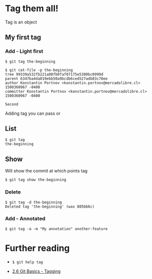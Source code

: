 # Tag them all!

Tag is an object

## My first tag

### Add - Light first

```
$ git tag the-beginning
```

```
$ git cat-file -p the-beginning
tree 99339a532fb221a08fb0faf07175e5380bc0999d
parent 6347ba4da019ebb50a9bcdb6ced527adb83c78ee
author Konstantin Portnov <konstantin.portnov@mercadolibre.cl> 1500360967 -0400
committer Konstantin Portnov <konstantin.portnov@mercadolibre.cl> 1500360967 -0400

Second
```

Adding tag you can pass <commit hash> or <object>


## List

```
$ git tag
the-beginning
```

## Show

Will show the commit at which points tag

```
$ git tag show the-beginning
```

### Delete

```
$ git tag -d the-beginning
Deleted tag 'the-beginning' (was 885bb6c)
```


### Add - Annotated

```
$ git tag -a -m "My annotation" another-feature
```

# Further reading

- `$ git help tag`

- [2.6 Git Basics - Tagging](https://git-scm.com/book/en/v2/Git-Basics-Tagging)